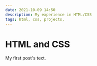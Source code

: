 ```yaml
---
date: 2021-10-09 14:50
description: My experience in HTML/CSS
tags: html, css, projects, 
---
```

# HTML and CSS

My first post's text.


